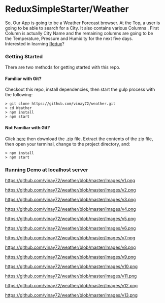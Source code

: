 # ReduxSimpleStarter/Weather
So, Our App is going to be a Weather Forecast browser. At the Top, a user is going to be able to search for a City. 
It also contains various Columns . First Column is actually City Name and 
the remaining columns are going to be the Temperature, Pressure and Humidity for the next five days.
 <br>
Interested in learning [Redux](https://www.udemy.com/react-redux/)?

### Getting Started

There are two methods for getting started with this repo.

#### Familiar with Git?
Checkout this repo, install dependencies, then start the gulp process with the following:

```
> git clone https://github.com/vinay72/weather.git
> cd Weather
> npm install
> npm start
```

#### Not Familiar with Git?
Click [here](https://github.com/StephenGrider/ReactStarter/releases) then download the .zip file.  Extract the contents of the zip file, then open your terminal, change to the project directory, and:

```
> npm install
> npm start
```
### Running Demo at localhost server
https://github.com/vinay72/weather/blob/master/Images/v1.png

https://github.com/vinay72/weather/blob/master/Images/v2.png

https://github.com/vinay72/weather/blob/master/Images/v3.png 

https://github.com/vinay72/weather/blob/master/Images/v4.png 

https://github.com/vinay72/weather/blob/master/Images/v5.png

https://github.com/vinay72/weather/blob/master/Images/v6.png

https://github.com/vinay72/weather/blob/master/Images/v7.png

https://github.com/vinay72/weather/blob/master/Images/v8.png

https://github.com/vinay72/weather/blob/master/Images/v9.png

https://github.com/vinay72/weather/blob/master/Images/v10.png

https://github.com/vinay72/weather/blob/master/Images/v11.png

https://github.com/vinay72/weather/blob/master/Images/v12.png

https://github.com/vinay72/weather/blob/master/Images/v13.png
